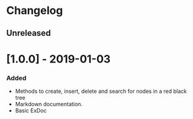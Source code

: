 # Changelog
## Unreleased

# [1.0.0] - 2019-01-03
### Added
- Methods to create, insert, delete and search for nodes in a red black tree
- Markdown documentation.
- Basic ExDoc
